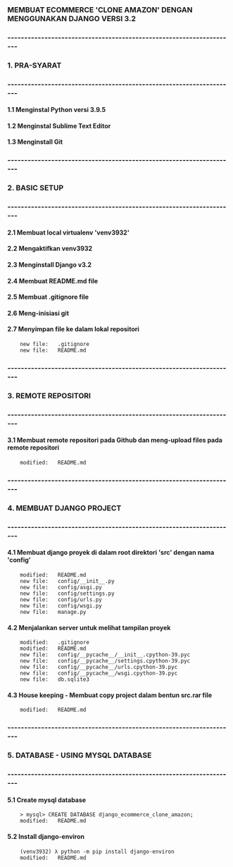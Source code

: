 ### MEMBUAT ECOMMERCE 'CLONE AMAZON' DENGAN MENGGUNAKAN DJANGO VERSI 3.2


### --------------------------------------------------------------------
### 1. PRA-SYARAT
### --------------------------------------------------------------------


#### 1.1 Menginstal Python versi 3.9.5

#### 1.2 Menginstal Sublime Text Editor

#### 1.3 Menginstall Git


### --------------------------------------------------------------------
### 2. BASIC SETUP
### --------------------------------------------------------------------


#### 2.1 Membuat local virtualenv 'venv3932'

#### 2.2 Mengaktifkan venv3932

#### 2.3 Menginstall Django v3.2

#### 2.4 Membuat README.md file

#### 2.5 Membuat .gitignore file

#### 2.6 Meng-inisiasi git

#### 2.7 Menyimpan file ke dalam lokal repositori

        new file:   .gitignore
        new file:   README.md


### --------------------------------------------------------------------
### 3. REMOTE REPOSITORI
### --------------------------------------------------------------------


#### 3.1 Membuat remote repositori pada Github dan meng-upload files pada remote repositori

        modified:   README.md


### --------------------------------------------------------------------
### 4. MEMBUAT DJANGO PROJECT
### --------------------------------------------------------------------


#### 4.1 Membuat django proyek di dalam root direktori 'src' dengan nama 'config'

        modified:   README.md
        new file:   config/__init__.py
        new file:   config/asgi.py
        new file:   config/settings.py
        new file:   config/urls.py
        new file:   config/wsgi.py
        new file:   manage.py


#### 4.2 Menjalankan server untuk melihat tampilan proyek

        modified:   .gitignore
        modified:   README.md
        new file:   config/__pycache__/__init__.cpython-39.pyc
        new file:   config/__pycache__/settings.cpython-39.pyc
        new file:   config/__pycache__/urls.cpython-39.pyc
        new file:   config/__pycache__/wsgi.cpython-39.pyc
        new file:   db.sqlite3


#### 4.3 House keeping - Membuat copy project dalam bentun src.rar file

        modified:   README.md


### --------------------------------------------------------------------
### 5. DATABASE - USING MYSQL DATABASE
### --------------------------------------------------------------------


#### 5.1 Create mysql database

        > mysql> CREATE DATABASE django_ecommerce_clone_amazon;
        modified:   README.md


#### 5.2 Install django-environ

        (venv3932) λ python -m pip install django-environ
        modified:   README.md
